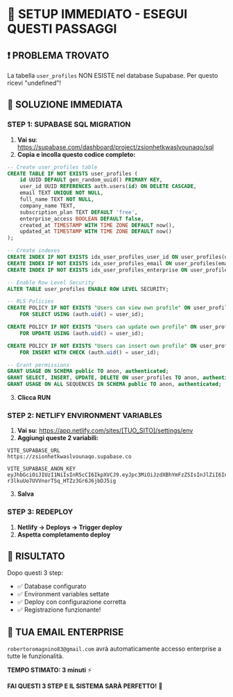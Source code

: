 # 🚨 SETUP IMMEDIATO - ESEGUI QUESTI PASSAGGI

## ❗ PROBLEMA TROVATO
La tabella `user_profiles` NON ESISTE nel database Supabase. Per questo ricevi "undefined"!

## 🔧 SOLUZIONE IMMEDIATA

### STEP 1: SUPABASE SQL MIGRATION
1. **Vai su**: https://supabase.com/dashboard/project/zsionhetkwaslvounaqo/sql
2. **Copia e incolla questo codice completo:**

```sql
-- Create user_profiles table
CREATE TABLE IF NOT EXISTS user_profiles (
    id UUID DEFAULT gen_random_uuid() PRIMARY KEY,
    user_id UUID REFERENCES auth.users(id) ON DELETE CASCADE,
    email TEXT UNIQUE NOT NULL,
    full_name TEXT NOT NULL,
    company_name TEXT,
    subscription_plan TEXT DEFAULT 'free',
    enterprise_access BOOLEAN DEFAULT false,
    created_at TIMESTAMP WITH TIME ZONE DEFAULT now(),
    updated_at TIMESTAMP WITH TIME ZONE DEFAULT now()
);

-- Create indexes
CREATE INDEX IF NOT EXISTS idx_user_profiles_user_id ON user_profiles(user_id);
CREATE INDEX IF NOT EXISTS idx_user_profiles_email ON user_profiles(email);
CREATE INDEX IF NOT EXISTS idx_user_profiles_enterprise ON user_profiles(enterprise_access);

-- Enable Row Level Security
ALTER TABLE user_profiles ENABLE ROW LEVEL SECURITY;

-- RLS Policies
CREATE POLICY IF NOT EXISTS "Users can view own profile" ON user_profiles
    FOR SELECT USING (auth.uid() = user_id);

CREATE POLICY IF NOT EXISTS "Users can update own profile" ON user_profiles
    FOR UPDATE USING (auth.uid() = user_id);

CREATE POLICY IF NOT EXISTS "Users can insert own profile" ON user_profiles
    FOR INSERT WITH CHECK (auth.uid() = user_id);

-- Grant permissions
GRANT USAGE ON SCHEMA public TO anon, authenticated;
GRANT SELECT, INSERT, UPDATE, DELETE ON user_profiles TO anon, authenticated;
GRANT USAGE ON ALL SEQUENCES IN SCHEMA public TO anon, authenticated;
```

3. **Clicca RUN**

### STEP 2: NETLIFY ENVIRONMENT VARIABLES
1. **Vai su**: https://app.netlify.com/sites/[TUO_SITO]/settings/env
2. **Aggiungi queste 2 variabili:**

```
VITE_SUPABASE_URL
https://zsionhetkwaslvounaqo.supabase.co

VITE_SUPABASE_ANON_KEY  
eyJhbGciOiJIUzI1NiIsInR5cCI6IkpXVCJ9.eyJpc3MiOiJzdXBhYmFzZSIsInJlZiI6InpzaW9uaGV0a3dhc2x2b3VuYXFvIiwicm9sZSI6ImFub24iLCJpYXQiOjE3NTYwNTgwNTUsImV4cCI6MjA3MTYzNDA1NX0.5DVKWx1-r3lkuUo7UVVnorTSq_HTZz3Gr6J6jbDJ5ig
```

3. **Salva**

### STEP 3: REDEPLOY
1. **Netlify → Deploys → Trigger deploy**
2. **Aspetta completamento deploy**

## 🎯 RISULTATO
Dopo questi 3 step:
- ✅ Database configurato
- ✅ Environment variables settate  
- ✅ Deploy con configurazione corretta
- ✅ Registrazione funzionante!

## 🔐 TUA EMAIL ENTERPRISE
`robertoromagnino83@gmail.com` avrà automaticamente accesso enterprise a tutte le funzionalità.

**TEMPO STIMATO: 3 minuti** ⚡

**FAI QUESTI 3 STEP E IL SISTEMA SARÀ PERFETTO!** 🚀